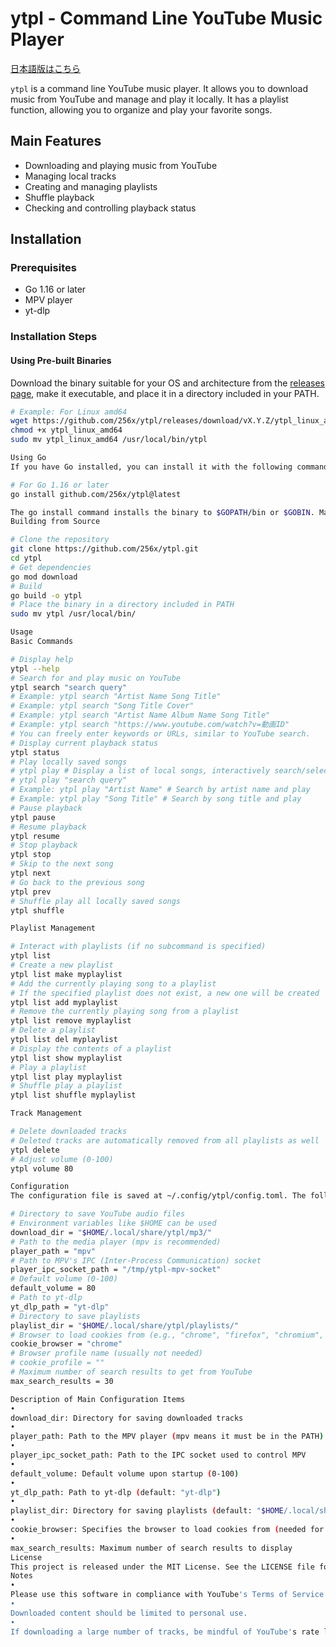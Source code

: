 # ytpl - Command Line YouTube Music Player

[日本語版はこちら](README.md)

`ytpl` is a command line YouTube music player. It allows you to download music from YouTube and manage and play it locally. It has a playlist function, allowing you to organize and play your favorite songs.

## Main Features

- Downloading and playing music from YouTube
- Managing local tracks
- Creating and managing playlists
- Shuffle playback
- Checking and controlling playback status

## Installation

### Prerequisites

- Go 1.16 or later
- MPV player
- yt-dlp

### Installation Steps

#### Using Pre-built Binaries

Download the binary suitable for your OS and architecture from the [releases page](https://github.com/256x/ytpl/releases), make it executable, and place it in a directory included in your PATH.

```bash
# Example: For Linux amd64
wget https://github.com/256x/ytpl/releases/download/vX.Y.Z/ytpl_linux_amd64
chmod +x ytpl_linux_amd64
sudo mv ytpl_linux_amd64 /usr/local/bin/ytpl

Using Go
If you have Go installed, you can install it with the following command:

# For Go 1.16 or later
go install github.com/256x/ytpl@latest

The go install command installs the binary to $GOPATH/bin or $GOBIN. Make sure these directories are included in your PATH.
Building from Source

# Clone the repository
git clone https://github.com/256x/ytpl.git
cd ytpl
# Get dependencies
go mod download
# Build
go build -o ytpl
# Place the binary in a directory included in PATH
sudo mv ytpl /usr/local/bin/

Usage
Basic Commands

# Display help
ytpl --help
# Search for and play music on YouTube
ytpl search "search query"
# Example: ytpl search "Artist Name Song Title"
# Example: ytpl search "Song Title Cover"
# Example: ytpl search "Artist Name Album Name Song Title"
# Example: ytpl search "https://www.youtube.com/watch?v=動画ID"
# You can freely enter keywords or URLs, similar to YouTube search.
# Display current playback status
ytpl status
# Play locally saved songs
# ytpl play # Display a list of local songs, interactively search/select and play
# ytpl play "search query"
# Example: ytpl play "Artist Name" # Search by artist name and play
# Example: ytpl play "Song Title" # Search by song title and play
# Pause playback
ytpl pause
# Resume playback
ytpl resume
# Stop playback
ytpl stop
# Skip to the next song
ytpl next
# Go back to the previous song
ytpl prev
# Shuffle play all locally saved songs
ytpl shuffle

Playlist Management

# Interact with playlists (if no subcommand is specified)
ytpl list
# Create a new playlist
ytpl list make myplaylist
# Add the currently playing song to a playlist
# If the specified playlist does not exist, a new one will be created
ytpl list add myplaylist
# Remove the currently playing song from a playlist
ytpl list remove myplaylist
# Delete a playlist
ytpl list del myplaylist
# Display the contents of a playlist
ytpl list show myplaylist
# Play a playlist
ytpl list play myplaylist
# Shuffle play a playlist
ytpl list shuffle myplaylist

Track Management

# Delete downloaded tracks
# Deleted tracks are automatically removed from all playlists as well
ytpl delete
# Adjust volume (0-100)
ytpl volume 80

Configuration
The configuration file is saved at ~/.config/ytpl/config.toml. The following configuration items are available, each with a default value:

# Directory to save YouTube audio files
# Environment variables like $HOME can be used
download_dir = "$HOME/.local/share/ytpl/mp3/"
# Path to the media player (mpv is recommended)
player_path = "mpv"
# Path to MPV's IPC (Inter-Process Communication) socket
player_ipc_socket_path = "/tmp/ytpl-mpv-socket"
# Default volume (0-100)
default_volume = 80
# Path to yt-dlp
yt_dlp_path = "yt-dlp"
# Directory to save playlists
playlist_dir = "$HOME/.local/share/ytpl/playlists/"
# Browser to load cookies from (e.g., "chrome", "firefox", "chromium", "brave", "edge")
cookie_browser = "chrome"
# Browser profile name (usually not needed)
# cookie_profile = ""
# Maximum number of search results to get from YouTube
max_search_results = 30

Description of Main Configuration Items
•
download_dir: Directory for saving downloaded tracks
•
player_path: Path to the MPV player (mpv means it must be in the PATH)
•
player_ipc_socket_path: Path to the IPC socket used to control MPV
•
default_volume: Default volume upon startup (0-100)
•
yt_dlp_path: Path to yt-dlp (default: "yt-dlp")
•
playlist_dir: Directory for saving playlists (default: "$HOME/.local/share/ytpl/playlists/")
•
cookie_browser: Specifies the browser to load cookies from (needed for downloading videos that require login, default: "firefox")
•
max_search_results: Maximum number of search results to display
License
This project is released under the MIT License. See the LICENSE file for details.
Notes
•
Please use this software in compliance with YouTube's Terms of Service.
•
Downloaded content should be limited to personal use.
•
If downloading a large number of tracks, be mindful of YouTube's rate limits.
